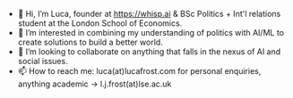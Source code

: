 - 👋 Hi, I’m Luca, founder at https://whisp.ai & BSc Politics + Int'l relations student at the London School of Economics.
- 👀 I’m interested in combining my understanding of politics with AI/ML to create solutions to build a better world.
- 💞️ I’m looking to collaborate on anything that falls in the nexus of AI and social issues.
- 📫 How to reach me: luca(at)lucafrost.com for personal enquiries, anything academic → l.j.frost(at)lse.ac.uk
